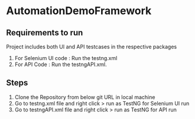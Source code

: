 # AutomationDemoFramework
## Requirements to run

Project includes both UI and API testcases in the respective packages
 

 1. For Selenium UI code : Run the testng.xml
 2. For API Code : Run the testngAPI.xml.

## Steps
1) Clone the Repository from below git URL in local machine 
2) Go to testng.xml file and right click > run as TestNG for Selenium UI run
3) Go to testngAPI.xml file and right click > run as TestNG for API run

